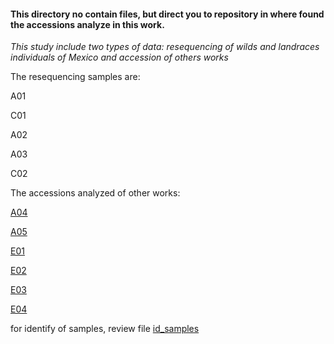 #### This directory no contain files, but direct you to repository in where found the accessions analyze in this work.

*This study include two types of data: resequencing of wilds and landraces individuals of Mexico and accession of others works*

The resequencing samples are: 

A01

C01

A02

A03

C02

The accessions analyzed of other works:  

[A04](https://trace.ncbi.nlm.nih.gov/Traces/sra/?run=SRR1975549)

[A05](https://trace.ncbi.nlm.nih.gov/Traces/sra/?run=SRR1536369)

[E01](ftp://ftp.bioinfo.wsu.edu/species/Gossypium_hirsutum/ZJU_G.hirsutum_AD1genome_v2.1)

[E02](https://trace.ncbi.nlm.nih.gov/Traces/sra/?run=SRR1536367)

[E03](https://trace.ncbi.nlm.nih.gov/Traces/sra/?run=SRR1536365)

[E04](https://trace.ncbi.nlm.nih.gov/Traces/sra/?run=SRR1536364)


for identify of samples, review file [id_samples](https://github.com/Melcatus/genomic_cotton/blob/master/meta/id_samples.txt)
